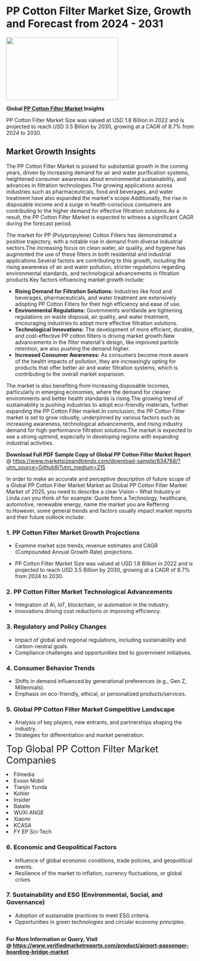 <H1>PP Cotton Filter Market Size, Growth and Forecast from 2024 - 2031</H1><img class="aligncenter size-medium wp-image-584254" src="https://thirdeyenews.in/wp-content/uploads/2024/09/Global-Market-Research-300x168.jpeg" alt="" width="300" height="168" /><p><strong>Global&nbsp;<a href="https://www.marketsizeandtrends.com/download-sample/634768/?utm_source=Github8j?utm_medium=215">PP Cotton Filter Market</a> Insights</strong></p><p>PP Cotton Filter Market Size was valued at USD 1.8 Billion in 2022 and is projected to reach USD 3.5 Billion by 2030, growing at a CAGR of 8.7% from 2024 to 2030.</p><p><h2>Market Growth Insights</h2> <p>The PP Cotton Filter Market is poised for substantial growth in the coming years, driven by increasing demand for air and water purification systems, heightened consumer awareness about environmental sustainability, and advances in filtration technologies.The growing applications across industries such as pharmaceuticals, food and beverages, and water treatment have also expanded the market's scope.Additionally, the rise in disposable income and a surge in health-conscious consumers are contributing to the higher demand for effective filtration solutions.As a result, the PP Cotton Filter Market is expected to witness a significant CAGR during the forecast period.</p> <p>The market for PP (Polypropylene) Cotton Filters has demonstrated a positive trajectory, with a notable rise in demand from diverse industrial sectors.The increasing focus on clean water, air quality, and hygiene has augmented the use of these filters in both residential and industrial applications.Several factors are contributing to this growth, including the rising awareness of air and water pollution, stricter regulations regarding environmental standards, and technological advancements in filtration products.Key factors influencing market growth include: <ul> <li><strong>Rising Demand for Filtration Solutions:</strong> Industries like food and beverages, pharmaceuticals, and water treatment are extensively adopting PP Cotton Filters for their high efficiency and ease of use.</li> <li><strong>Environmental Regulations:</strong> Governments worldwide are tightening regulations on waste disposal, air quality, and water treatment, encouraging industries to adopt more effective filtration solutions.</li> <li><strong>Technological Innovations:</strong> The development of more efficient, durable, and cost-effective PP cotton filters is driving market growth.New advancements in the filter material's design, like improved particle retention, are also pushing the demand higher.</li> <li><strong>Increased Consumer Awareness:</strong> As consumers become more aware of the health impacts of pollution, they are increasingly opting for products that offer better air and water filtration systems, which is contributing to the overall market expansion.</li> </ul> The market is also benefiting from increasing disposable incomes, particularly in emerging economies, where the demand for cleaner environments and better health standards is rising.The growing trend of sustainability is pushing industries to adopt eco-friendly materials, further expanding the PP Cotton Filter market.In conclusion, the PP Cotton Filter market is set to grow robustly, underpinned by various factors such as increasing awareness, technological advancements, and rising industry demand for high-performance filtration solutions.The market is expected to see a strong uptrend, especially in developing regions with expanding industrial activities.<p><span class=""><strong>Download Full PDF Sample Copy of Global PP Cotton Filter Market Report</strong> @ <a href="https://www.marketsizeandtrends.com/download-sample/634768/?utm_source=Github8j?utm_medium=215" target="_blank">https://www.marketsizeandtrends.com/download-sample/634768/?utm_source=Github8j?utm_medium=215</a></span></p><p>In order to make an accurate and perceptive description of future scope of a Global&nbsp;PP Cotton Filter Market Market as Global&nbsp;PP Cotton Filter Market Market of 2025, you need to describe a clear Vision &ndash; What Industry or Linda can you think of for example: Quote from a Technology, healthcare, automotive, renewable energy, name the market you are Reffering to.However, some general trends and factors usually impact market reports and their future outlook include:</p><h3>1.&nbsp;<strong>PP Cotton Filter Market Growth Projections</strong></h3><ul><li>Examine market size trends, revenue estimates and CAGR (Compounded Annual Growth Rate) projections.</li><li><p>PP Cotton Filter Market Size was valued at USD 1.8 Billion in 2022 and is projected to reach USD 3.5 Billion by 2030, growing at a CAGR of 8.7% from 2024 to 2030.</p></li></ul><h3>2.&nbsp;<strong>PP Cotton Filter Market Technological Advancements</strong></h3><ul><li>Integration of AI, IoT, blockchain, or automation in the industry.</li><li>Innovations driving cost reductions or improving efficiency.</li></ul><h3>3.&nbsp;<strong>Regulatory and Policy Changes</strong></h3><ul><li>Impact of global and regional regulations, including sustainability and carbon-neutral goals.</li><li>Compliance challenges and opportunities tied to government initiatives.</li></ul><h3>4.&nbsp;<strong>Consumer Behavior Trends</strong></h3><ul><li>Shifts in demand influenced by generational preferences (e.g., Gen Z, Millennials).</li><li>Emphasis on eco-friendly, ethical, or personalized products/services.</li></ul><h3>5.&nbsp;<strong>Global PP Cotton Filter Market Competitive Landscape</strong></h3><ul><li>Analysis of key players, new entrants, and partnerships shaping the industry.</li><li>Strategies for differentiation and market penetration.</li></ul><p data-pm-slice="1 1 []"><span style="color: inherit; font-family: inherit; font-size: 25px;">Top Global PP Cotton Filter Market Companies</span></p><div class="" data-test-id=""><p><li>Filmedia</li><li> Exxon Mobil</li><li> Tianjin Yunda</li><li> Kohler</li><li> Insider</li><li> Balaite</li><li> WUXI ANGE</li><li> Xiaomi</li><li> KCASA</li><li> FY EP Sci-Tech</li></p></div><h3>6.&nbsp;<strong>Economic and Geopolitical Factors</strong></h3><ul><li>Influence of global economic conditions, trade policies, and geopolitical events.</li><li>Resilience of the market to inflation, currency fluctuations, or global crises.</li></ul><h3>7.&nbsp;<strong>Sustainability and ESG (Environmental, Social, and Governance)</strong></h3><ul><li>Adoption of sustainable practices to meet ESG criteria.</li><li>Opportunities in green technologies and circular economy principles.</li></ul><h2><strong style="font-size: 14px;">For More Information or Query, Visit @&nbsp;</strong><a style="background-color: #ffffff; font-size: 14px;" href="https://www.marketsizeandtrends.com/report/pp-cotton-filter-market/" target="_blank">https://www.verifiedmarketreports.com/product/airport-passenger-boarding-bridge-market</a></h2>